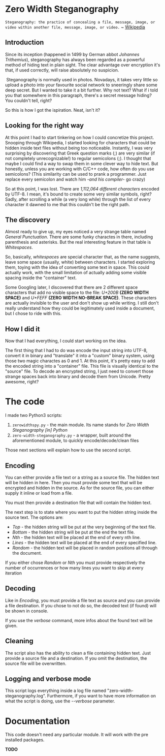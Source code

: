 ﻿# Zero Width Steganography
`Steganography: the practice of concealing a file, message, image, or video within another file, message, image, or video.` ~ [Wikipedia](https://en.wikipedia.org/wiki/Steganography)

## Introduction
Since its inception (happened in 1499 by German abbot *Johannes Trithemius*), steganography has always been regarded as a powerful method of hiding text in plain sight. The clear advantage over encryption it's that, if used correctly, will raise absolutely no suspicion.

 ​​﻿​​﻿​​​​​﻿﻿​﻿​​﻿​​﻿﻿​​﻿​​​​﻿﻿​​﻿​​​​﻿﻿​​﻿​﻿​​﻿﻿​﻿﻿﻿​​​​﻿​​​​​​​﻿﻿﻿​﻿​​​​﻿﻿​​﻿​﻿​​﻿﻿﻿﻿​​​​​﻿﻿﻿​﻿​​​​​﻿​​​​﻿
Steganography is normally used in photos. Novadays, it takes very little so upload a photo into your favourite social network to sneeringly share some deep secret. But I wanted to take it a bit further.
Why not text? What if i told you that somewhere in this paragraph, there's a secret message hiding?﻿ ​​﻿​​﻿​​​​​﻿﻿​﻿​​﻿​​﻿﻿​​﻿​​​​﻿﻿​​﻿​​​​﻿﻿​​﻿​﻿​​﻿﻿​﻿﻿﻿​​​You couldn't tell, right?


So this is how I got the ispiration. Neat, isn't it?

## Looking for the right way
At this point I had to start tinkering on how I could concretize this project.
Snooping through Wikipedia, I started looking for characters that could be hidden inside text files without being too noticeable. Instantly, I was very surprising by discovering that Greek question marks (;) are very similar (if not completely unrecognizable!) to regular semicolons (;). I thought that maybe I could find a way to swap them in some clever way to hide text. But honestly, unless you are working with C/C++ code, how often do you use semicolons? (This similarity can be used to prank a programmer. Just replace every semicolon and watch him *-and his compiler-* go crazy)

So at this point, I was lost. There are *1,112,064 different characters* encoded by UTF-8. I mean, it's bound to create some very similar symbols, right? Sadly, after scrolling a while (a very long while) through the list of every character it dawned to me that this couldn't be the right path.

## The discovery
Almost ready to give up, my eyes noticed a very strange table named *General Punctuation*. There are some funky charactes in there, including parenthesis and asterisks. But the real interesting feature in that table is *Whitespaces*.

So, basically, *whitespaces* are special character that, as the name suggests, leave some space (usually, white) between characters. I started exploring them, toying with the idea of converting some text in space.
This could actually work, with the small limitation of actually adding some visible spacing inside the "container" text.

Some Googling later, I discovered that there are 2 different space characters that add no visible space to the file: *U+200B* **(ZERO WIDTH SPACE)** and *U+FEFF* **(ZERO WIDTH NO-BREAK SPACE)**. These characters are actually invisible to the user and don't show up while writing.
I still don't really understand how they could be legitimately used inside a document, but I chose to ride with this.

## How I did it
Now that I had everything, I could start working on the idea.

The first thing that I had to do was encode the input string into UTF-8, convert it in binary and "translate" it into a "custom" binary system, using those two magic charactes as 0 and 1. At this point, it's pretty easy to add the encoded string into a "container" file. This file is visually identical to the "source" file.
To decode an encrypted string, I just need to convert those strange spaces back into binary and decode them from Unicode. Pretty awesome, right?

# The code
I made two Python3 scripts:
1. `zerowidthspy.py` - the main module. Its name stands for *Zero Width Steganography [in] Python*
2. `zero-width-steganography.py` - a wrapper, built around the aforementioned module, to quickly encode/decode/clean files

Those next sections will explain how to use the second script.
## Encoding
You can either provide a file text or a string as a source file. The hidden text will be hidden in here.
Then you must provide some text that will be encrypted and hidden in the source. As for the source file, you can either supply it inline or load from a file.

You must then provide a destination file that will contain the hidden text.

The next step is to state where you want to put the hidden string inside the source text. The options are:
* *Top* - the hidden string will be put at the very beginning of the text file.
* *Bottom* - the hidden string will be put at the end the text file.
* *Nth* - the hidden text will be placed at the end of every nth line.
* *Lines* - the hidden text will be placed at the end of every specified line.
* *Random* - the hidden text will be placed in random positions all through the document.

If you either chose *Random* or *Nth* you must provide respectively the number of occurrences or how many lines you want to skip at every iteration

## Decoding
Like in *Encoding*, you must provide a file text as source and you can provide a file destination. If you chose to not do so, the decoded text (if found) will be shown in console.

If you use the *verbose* command, more infos about the found text will be given.

## Cleaning
The script also has the ability to clean a file containing hidden text. Just provide a source file and a destination. If you omit the destination, the source file will be overwritten.

## Logging and verbose mode
This script logs everything inside a log file named "zero-width-steganography.log". Furthermore, if you want to have more information on what the script is doing, use the *--verbose* parameter.


# Documentation
This code doesn't need any particular module. It will work with the pre installed packages.

**TODO**
